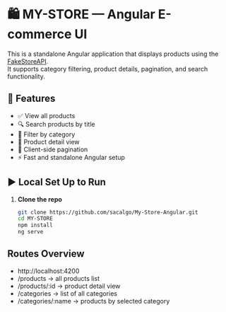 # 🛍️ MY-STORE — Angular E-commerce UI

This is a standalone Angular application that displays products using the [FakeStoreAPI](https://fakestoreapi.com).  
It supports category filtering, product details, pagination, and search functionality.

## 🚀 Features
- ✅ View all products
- 🔍 Search products by title
- 📂 Filter by category
- 📄 Product detail view
- 🔢 Client-side pagination
- ⚡ Fast and standalone Angular setup

## ▶️ Local Set Up to Run 

1. **Clone the repo**  
   ```bash
   git clone https://github.com/sacalgo/My-Store-Angular.git
   cd MY-STORE
   npm install
   ng serve
   

## Routes Overview
- http://localhost:4200
- /products → all products list
- /products/:id → product detail view
- /categories → list of all categories
- /categories/:name → products by selected category
